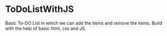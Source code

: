 # ToDoListWithJS
Basic To-DO List in which we can add the items and remove the items. Build with the help of basic html, css and JS.
